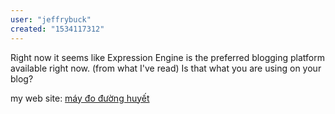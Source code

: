 ```yaml
---
user: "jeffrybuck"
created: "1534117312"
---
```


Right now it seems like Expression Engine is the 
preferred blogging platform available right now. (from what 
I've read) Is that what you are using on your blog?



my web site: <a href="https://ytenamgiao.com/">máy đo đường huyết</a>
